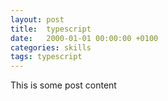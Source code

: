```yaml
---
layout: post
title:  typescript
date:   2000-01-01 00:00:00 +0100
categories: skills
tags: typescript
---
```


This is some post content
